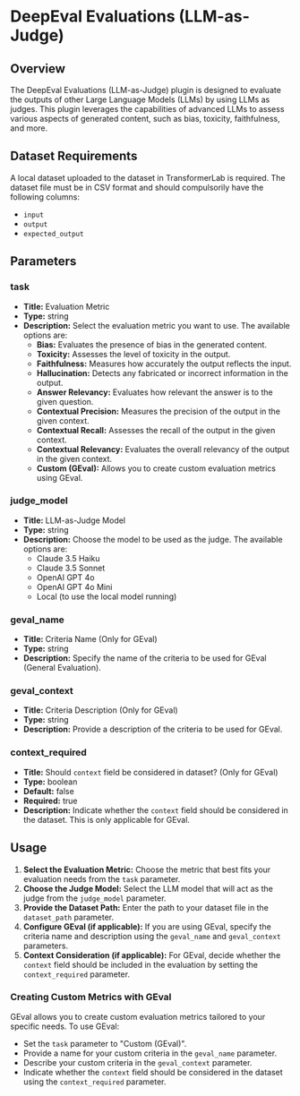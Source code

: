 # DeepEval Evaluations (LLM-as-Judge)

## Overview

The DeepEval Evaluations (LLM-as-Judge) plugin is designed to evaluate the outputs of other Large Language Models (LLMs) by using LLMs as judges. This plugin leverages the capabilities of advanced LLMs to assess various aspects of generated content, such as bias, toxicity, faithfulness, and more.

## Dataset Requirements

A local dataset uploaded to the dataset in TransformerLab is required. The dataset file must be in CSV format and should compulsorily have the following columns:
- `input`
- `output`
- `expected_output`

## Parameters

### task
- **Title:** Evaluation Metric
- **Type:** string
- **Description:** Select the evaluation metric you want to use. The available options are:
  - **Bias:** Evaluates the presence of bias in the generated content.
  - **Toxicity:** Assesses the level of toxicity in the output.
  - **Faithfulness:** Measures how accurately the output reflects the input.
  - **Hallucination:** Detects any fabricated or incorrect information in the output.
  - **Answer Relevancy:** Evaluates how relevant the answer is to the given question.
  - **Contextual Precision:** Measures the precision of the output in the given context.
  - **Contextual Recall:** Assesses the recall of the output in the given context.
  - **Contextual Relevancy:** Evaluates the overall relevancy of the output in the given context.
  - **Custom (GEval):** Allows you to create custom evaluation metrics using GEval.

### judge_model
- **Title:** LLM-as-Judge Model
- **Type:** string
- **Description:** Choose the model to be used as the judge. The available options are:
  - Claude 3.5 Haiku
  - Claude 3.5 Sonnet
  - OpenAI GPT 4o
  - OpenAI GPT 4o Mini
  - Local (to use the local model running)

### geval_name
- **Title:** Criteria Name (Only for GEval)
- **Type:** string
- **Description:** Specify the name of the criteria to be used for GEval (General Evaluation).

### geval_context
- **Title:** Criteria Description (Only for GEval)
- **Type:** string
- **Description:** Provide a description of the criteria to be used for GEval.

### context_required
- **Title:** Should `context` field be considered in dataset? (Only for GEval)
- **Type:** boolean
- **Default:** false
- **Required:** true
- **Description:** Indicate whether the `context` field should be considered in the dataset. This is only applicable for GEval.

## Usage

1. **Select the Evaluation Metric:** Choose the metric that best fits your evaluation needs from the `task` parameter.
2. **Choose the Judge Model:** Select the LLM model that will act as the judge from the `judge_model` parameter.
3. **Provide the Dataset Path:** Enter the path to your dataset file in the `dataset_path` parameter.
4. **Configure GEval (if applicable):** If you are using GEval, specify the criteria name and description using the `geval_name` and `geval_context` parameters.
5. **Context Consideration (if applicable):** For GEval, decide whether the `context` field should be included in the evaluation by setting the `context_required` parameter.

### Creating Custom Metrics with GEval

GEval allows you to create custom evaluation metrics tailored to your specific needs. To use GEval:
- Set the `task` parameter to "Custom (GEval)".
- Provide a name for your custom criteria in the `geval_name` parameter.
- Describe your custom criteria in the `geval_context` parameter.
- Indicate whether the `context` field should be considered in the dataset using the `context_required` parameter.